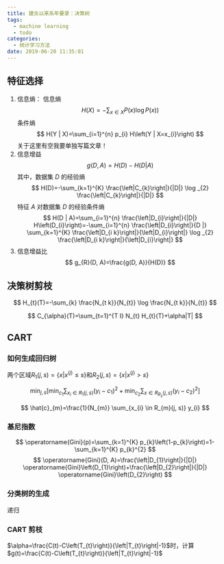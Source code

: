 ```yaml
---
title: 建炎以来系年要录：决策树
tags:
  - machine learning
  - todo
categories:
  - 统计学习方法
date: 2019-06-20 11:35:01
---
```


## 特征选择

1. 信息熵：
信息熵
$$
H(X)=-\sum_{x \in X} P(x) \log P(x) )
$$
条件熵
$$
H(Y | X)=\sum_{i=1}^{n} p_{i} H\left(Y | X=x_{i}\right)
$$
关于这里有空我要单独写篇文章！
2. 信息增益
$$
g(D, A)=H(D)-H(D | A)
$$
其中，数据集 $D$ 的经验熵
$$
H(D)=-\sum_{k=1}^{K} \frac{\left|C_{k}\right|}{|D|} \log _{2} \frac{\left|C_{k}\right|}{|D|}
$$
特征 $A$ 对数据集 $D$ 的经验条件熵
$$
H(D | A)=\sum_{i=1}^{n} \frac{\left|D_{i}\right|}{|D|} H\left(D_{i}\right)=-\sum_{i=1}^{n} \frac{\left|D_{i}\right|}{D |} \sum_{k=1}^{K} \frac{\left|D_{i k}\right|}{\left|D_{i}\right|} \log _{2} \frac{\left|D_{i k}\right|}{\left|D_{i}\right|}
$$
3. 信息增益比
$$
g_{R}(D, A)=\frac{g(D, A)}{H(D)}
$$

## 决策树剪枝

$$
H_{t}(T)=-\sum_{k} \frac{N_{t k}}{N_{t}} \log \frac{N_{t k}}{N_{t}}
$$

$$
C_{\alpha}(T)=\sum_{t=1}^{T I} N_{t} H_{t}(T)+\alpha|T|
$$

## CART

### 如何生成回归树

两个区域$R_{1}(j, s)=\left\{x | x^{(j)} \leqslant s\right\}$和$R_{2}(j, s)=\left\{x | x^{(j)}>s\right\}$

$$
\min_{j,s} \left[ \min _{c_{1}} \sum_{x_{i} \in R_{1}(j, s)}\left(y_{i}-c_{1}\right)^{2} + \min _{c_{2}} \sum_{x \in R_{R_{2}}(j, s)}\left(y_{i}-c_{2}\right)^{2} \right ]
$$

$$
\hat{c}_{m}=\frac{1}{N_{m}} \sum_{x_{i} \in R_{m}(j, s)} y_{i}
$$

### 基尼指数
$$
\operatorname{Gini}(p)=\sum_{k=1}^{K} p_{k}\left(1-p_{k}\right)=1-\sum_{k=1}^{K} p_{k}^{2}
$$
$$
\operatorname{Gini}(D, A)=\frac{\left|D_{1}\right|}{|D|} \operatorname{Gini}\left(D_{1}\right)+\frac{\left|D_{2}\right|}{|D|} \operatorname{Gini}\left(D_{2}\right)
$$

### 分类树的生成

递归

### CART 剪枝

$\alpha=\frac{C(t)-C\left(T_{t}\right)}{\left|T_{t}\right|-1}$时，计算$g(t)=\frac{C(t)-C\left(T_{t}\right)}{\left|T_{t}\right|-1}$
